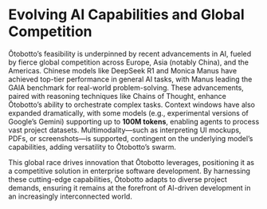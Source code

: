 # Evolving AI Capabilities and Global Competition

Ōtobotto’s feasibility is underpinned by recent advancements in AI, fueled by fierce global competition across Europe, Asia (notably China), and the Americas. Chinese models like DeepSeek R1 and Monica Manus have achieved top-tier performance in general AI tasks, with Manus leading the GAIA benchmark for real-world problem-solving. These advancements, paired with reasoning techniques like Chains of Thought, enhance Ōtobotto’s ability to orchestrate complex tasks. Context windows have also expanded dramatically, with some models (e.g., experimental versions of Google’s Gemini) supporting up to **100M tokens**, enabling agents to process vast project datasets. Multimodality—such as interpreting UI mockups, PDFs, or screenshots—is supported, contingent on the underlying model’s capabilities, adding versatility to Ōtobotto’s swarm.

This global race drives innovation that Ōtobotto leverages, positioning it as a competitive solution in enterprise software development. By harnessing these cutting-edge capabilities, Ōtobotto adapts to diverse project demands, ensuring it remains at the forefront of AI-driven development in an increasingly interconnected world.
